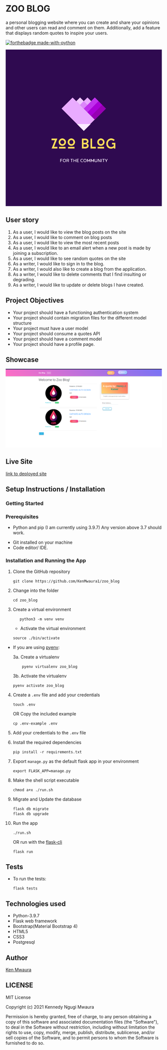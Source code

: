 # ZOO BLOG
a personal blogging website where you can create and share your opinions and other users can read and comment on them. Additionally, add a feature that displays random quotes to inspire your users. 

[![forthebadge made-with-python](http://ForTheBadge.com/images/badges/made-with-python.svg)](https://www.python.org/)

![app-logo](app/static/images/Zoo-blog-logo.png)

## User story
1. As a user, I would like to view the blog posts on the site
2. As a user, I would like to comment on blog posts
3. As a user, I would like to view the most recent posts
4. As a user, I would like to an email alert when a new post is made by joining a subscription.
5. As a user, I would like to see random quotes on the site
6. As a writer, I would like to sign in to the blog.
7. As a writer, I would also like to create a blog from the application.
8. As a writer, I would like to delete comments that I find insulting or degrading.
9. As a writer, I would like to update or delete blogs I have created.

## Project Objectives
* Your project should have a functioning authentication system
* Your project should contain migration files for the different model structure
* Your project must have a user model
* Your project should consume a quotes API
* Your project should have a comment model
* Your project should have a profile page.


## Showcase
![Screenshot of app](app/static/images/Screenshot_127.png)
## Live Site

[link to deployed site](https://zoo-blog.herokuapp.com/)

## Setup Instructions / Installation

### Getting Started

### Prerequisites

- Python and pip (I am currently using 3.9.7) Any version above 3.7 should work.
* Git installed on your machine
* Code editor/ IDE. 

### Installation and Running the App

1. Clone the GitHub repository

    ```shell
    git clone https://github.com/KenMwaura1/zoo_blog
    ```

2. Change into the folder

    ```shell
   cd zoo_blog
    ```

3. Create a virtual environment

   ```shell
      python3 -m venv venv 
   ```

    * Activate the virtual environment

   ```shell
   source ./bin/activate
   ```

* If you are using [pyenv](https://github.com/pyenv/pyenv):

  3a. Create a virtualenv

   ```
       pyenv virtualenv zoo_blog
   ```

  3b. Activate the virtualenv

   ```
   pyenv activate zoo_blog
   ```

4. Create a `.env` file and add your credentials

   ```
   touch .env 
   ```

   OR Copy the included example

    ```
    cp .env-example .env 
    ```

5. Add your credentials to the `.env` file


6. Install the required dependencies

   ```shell
   pip install -r requirements.txt
   ```

7. Export `manage.py` as the default flask app in your environment
    ```shell
    export FLASK_APP=manage.py 
    ```
8. Make the shell script executable

    ```shell
   chmod a+x ./run.sh
    ```
9. Migrate and Update the database
    ```shell
   flask db migrate
   flask db upgrade
    ```
11. Run the app

     ```shell
    ./run.sh
     ```

    OR
    run with the [flask-cli](https://flask.palletsprojects.com/en/2.0.x/cli/)

     ```shell
    flask run
     ```

## Tests

* To run the tests:

    ```shell
  flask tests
    ```

## Technologies used

* Python-3.9.7
* Flask web framework
* Bootstrap(Material Bootstrap 4)
* HTML5
* CSS3
* Postgresql

## Author

[Ken Mwaura](https://github.com/KenMwaura1)

## LICENSE

MIT License

Copyright (c) 2021 Kennedy Ngugi Mwaura

Permission is hereby granted, free of charge, to any person obtaining a copy
of this software and associated documentation files (the "Software"), to deal
in the Software without restriction, including without limitation the rights
to use, copy, modify, merge, publish, distribute, sublicense, and/or sell
copies of the Software, and to permit persons to whom the Software is
furnished to do so.

